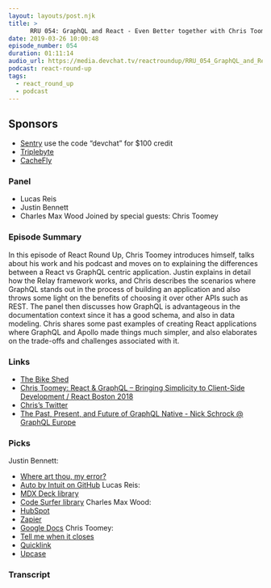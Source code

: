 ```yaml
---
layout: layouts/post.njk
title: >
      RRU 054: GraphQL and React - Even Better together with Chris Toomey
date: 2019-03-26 10:00:48
episode_number: 054
duration: 01:11:14
audio_url: https://media.devchat.tv/reactroundup/RRU_054_GraphQL_and_React_-_Even_Better_together_with_Chris_Toomey.mp3
podcast: react-round-up
tags: 
  - react_round_up
  - podcast
---
```


## **Sponsors**

- <u></u>[Sentry](http://sentry.io/) use the code “devchat” for $100 credit
- [Triplebyte](https://triplebyte.com/react)
- [CacheFly](https://www.cachefly.com/)

### **Panel**

- Lucas Reis
- Justin Bennett
- Charles Max Wood
Joined by special guests: Chris Toomey
### **Episode Summary**
In this episode of React Round Up, Chris Toomey introduces himself, talks about his work and his podcast and moves on to explaining the differences between a React vs GraphQL centric application. Justin explains in detail how the Relay framework works, and Chris describes the scenarios where GraphQL stands out in the process of building an application and also throws some light on the benefits of choosing it over other APIs such as REST. The panel then discusses how GraphQL is advantageous in the documentation context since it has a good schema, and also in data modeling. Chris shares some past examples of creating React applications where GraphQL and Apollo made things much simpler, and also elaborates on the trade-offs and challenges associated with it.
### **Links**

- [The Bike Shed](http://bikeshed.fm/)
- [Chris Toomey: React & GraphQL – Bringing Simplicity to Client-Side Development / React Boston 2018](https://www.youtube.com/watch?v=Qsoj4s_Ml6s)
- [Chris’s Twitter](https://twitter.com/christoomey?lang=en)
- [The Past, Present, and Future of GraphQL Native - Nick Schrock @ GraphQL Europe](https://www.youtube.com/watch?v=zMa8rfXI6MM)

### **Picks**
Justin Bennett:
- [Where art thou, my error?](http://artsy.github.io/blog/2018/10/19/where-art-thou-my-error/)
- [Auto by Intuit on GitHub](https://github.com/intuit/auto)
Lucas Reis:
- [MDX Deck library](https://github.com/jxnblk/mdx-deck)
- [Code Surfer library](https://elijahmanor.com/code-surfer/)
Charles Max Wood:
- [HubSpot](https://www.hubspot.com/)
- [Zapier](https://zapier.com/)
- [Google Docs](https://www.google.com/docs/about/)
Chris Toomey:
- [Tell me when it closes](https://tellmewhenitcloses.com/)
- [Quicklink](https://github.com/GoogleChromeLabs/quicklink)
- [Upcase](https://thoughtbot.com/upcase)
&nbsp; &nbsp;

### Transcript


